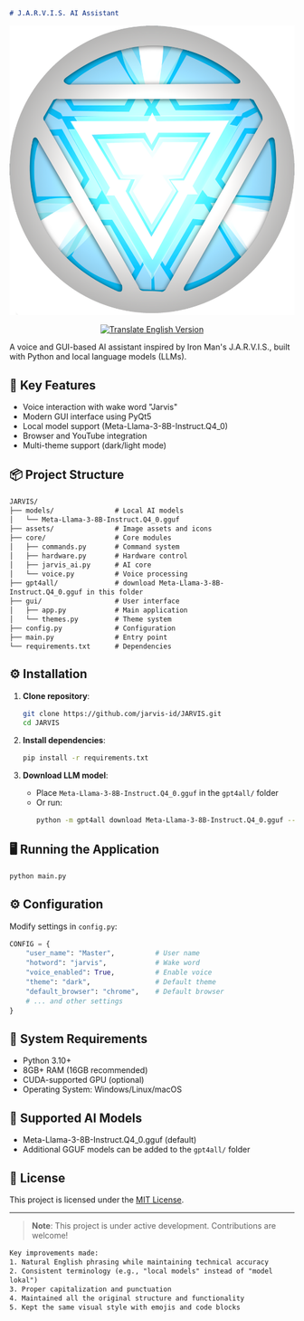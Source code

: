 ```markdown
# J.A.R.V.I.S. AI Assistant
```
![JARVIS Logo](assets/logo.png)

<p align="center">
  <a href="./README-en.md">
    <img src="https://img.shields.io/badge/Terjemahkan%20ke %20Versi%20Indonesia-%E2%86%92-blue" alt="Translate English Version">
  </a>
</p>

A voice and GUI-based AI assistant inspired by Iron Man's J.A.R.V.I.S., built with Python and local language models (LLMs).

## 🚀 Key Features
- Voice interaction with wake word "Jarvis"
- Modern GUI interface using PyQt5
- Local model support (Meta-Llama-3-8B-Instruct.Q4_0)
- Browser and YouTube integration
- Multi-theme support (dark/light mode)

## 📦 Project Structure
```
JARVIS/
├── models/               # Local AI models
│   └── Meta-Llama-3-8B-Instruct.Q4_0.gguf
├── assets/               # Image assets and icons
├── core/                 # Core modules
│   ├── commands.py       # Command system
│   ├── hardware.py       # Hardware control
│   ├── jarvis_ai.py      # AI core
│   └── voice.py          # Voice processing
├── gpt4all/              # download Meta-Llama-3-8B-Instruct.Q4_0.gguf in this folder
├── gui/                  # User interface
│   ├── app.py            # Main application
│   └── themes.py         # Theme system
├── config.py             # Configuration
├── main.py               # Entry point
└── requirements.txt      # Dependencies
```

## ⚙️ Installation
1. **Clone repository**:
   ```bash
   git clone https://github.com/jarvis-id/JARVIS.git
   cd JARVIS
   ```

2. **Install dependencies**:
   ```bash
   pip install -r requirements.txt
   ```

3. **Download LLM model**:
   - Place `Meta-Llama-3-8B-Instruct.Q4_0.gguf` in the `gpt4all/` folder
   - Or run:
     ```bash
     python -m gpt4all download Meta-Llama-3-8B-Instruct.Q4_0.gguf --path gpt4all/
     ```

## 🖥️ Running the Application
```bash
python main.py
```

## ⚙️ Configuration
Modify settings in `config.py`:
```python
CONFIG = {
    "user_name": "Master",          # User name
    "hotword": "jarvis",            # Wake word
    "voice_enabled": True,          # Enable voice
    "theme": "dark",                # Default theme
    "default_browser": "chrome",    # Default browser
    # ... and other settings
}
```

## 📌 System Requirements
- Python 3.10+
- 8GB+ RAM (16GB recommended)
- CUDA-supported GPU (optional)
- Operating System: Windows/Linux/macOS

## 🤖 Supported AI Models
- Meta-Llama-3-8B-Instruct.Q4_0.gguf (default)
- Additional GGUF models can be added to the `gpt4all/` folder

## 📄 License
This project is licensed under the [MIT License](LICENSE.txt).

---

> **Note**: This project is under active development. Contributions are welcome!
```
Key improvements made:
1. Natural English phrasing while maintaining technical accuracy
2. Consistent terminology (e.g., "local models" instead of "model lokal")
3. Proper capitalization and punctuation
4. Maintained all the original structure and functionality
5. Kept the same visual style with emojis and code blocks
```
